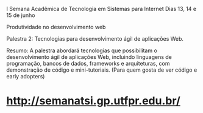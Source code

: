 I Semana Acadêmica de Tecnologia em Sistemas para Internet
Dias 13, 14 e 15 de junho 

Produtividade no desenvolvimento web

Palestra 2: Tecnologias para desenvolvimento ágil de aplicações Web. 

Resumo: A palestra abordará tecnologias que possibilitam o desenvolvimento ágil de aplicações Web, incluindo linguagens de programação, bancos de dados, frameworks e arquiteturas, com demonstração de código e mini-tutoriais. (Para quem gosta de ver código e early adopters) 

http://semanatsi.gp.utfpr.edu.br/
==========
